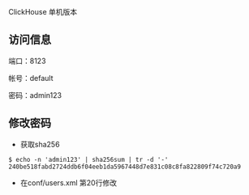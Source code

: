 ClickHouse 单机版本

## 访问信息

端口：8123

帐号：default

密码：admin123

## 修改密码

- 获取sha256

```shell
$ echo -n 'admin123' | sha256sum | tr -d '-'
240be518fabd2724ddb6f04eeb1da5967448d7e831c08c8fa822809f74c720a9
```

- 在conf/users.xml 第20行修改
